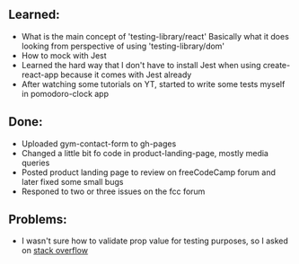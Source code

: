 ## Learned:
* What is the main concept of 'testing-library/react'
  Basically what it does looking from perspective of using 'testing-library/dom' 
* How to mock with Jest
* Learned the hard way that I don't have to install Jest when using create-react-app because
  it comes with Jest already
* After watching some tutorials on YT, started to write some tests myself in pomodoro-clock app

## Done:
* Uploaded gym-contact-form to gh-pages
* Changed a little bit fo code in product-landing-page, mostly media queries
* Posted product landing page to review on freeCodeCamp forum and later fixed some small bugs
* Responed to two or three issues on the fcc forum

## Problems:
* I wasn't sure how to validate prop value for testing purposes, so I asked on [stack overflow](https://stackoverflow.com/questions/63381649/how-to-validate-props-that-are-passed-to-a-component-by-value)

  
